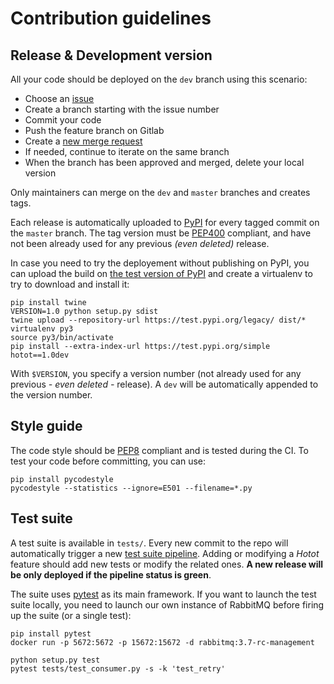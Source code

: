 # Contribution guidelines


## Release & Development version

All your code should be deployed on the `dev` branch using this scenario:
* Choose an [issue](https://gitlab.lancey.fr/nuage/hotot/issues)
* Create a branch starting with the issue number
* Commit your code 
* Push the feature branch on Gitlab
* Create a [new merge request](https://gitlab.lancey.fr/nuage/hotot/merge_requests/new)
* If needed, continue to iterate on the same branch
* When the branch has been approved and merged, delete your local version

Only maintainers can merge on the `dev` and `master` branches and creates tags.

Each release is automatically uploaded to [PyPI](https://pypi.org/project/hotot/#history) for every tagged commit on the `master` branch. The tag version must be [PEP400](https://www.python.org/dev/peps/pep-0440/) compliant, and have not been already used for any previous *(even deleted)* release.

In case you need to try the deployement without publishing on PyPI, you can upload the build on [the test version of PyPI](https://test.pypi.org/project/hotot) and create a virtualenv to try to download and install it:

```
pip install twine
VERSION=1.0 python setup.py sdist
twine upload --repository-url https://test.pypi.org/legacy/ dist/*
virtualenv py3
source py3/bin/activate
pip install --extra-index-url https://test.pypi.org/simple hotot==1.0dev
```

With `$VERSION`, you specify a version number (not already used for any previous *- even deleted -* release). A `dev` will be automatically appended to the version number.


## Style guide

The code style should be [PEP8](https://www.python.org/dev/peps/pep-0008/) compliant and is tested during the CI. To test your code before committing, you can use:

```
pip install pycodestyle
pycodestyle --statistics --ignore=E501 --filename=*.py
```

## Test suite

A test suite is available in `tests/`. Every new commit to the repo will automatically trigger a new [test suite pipeline](https://gitlab.lancey.fr/nuage/hotot/pipelines). Adding or modifying a *Hotot* feature should add new tests or modify the related ones. **A new release will be only deployed if the pipeline status is green**.

The suite uses [pytest](https://docs.pytest.org/en/latest/) as its main framework. If you want to launch the test suite locally, you need to launch our own instance of RabbitMQ before firing up the suite (or a single test):

```
pip install pytest
docker run -p 5672:5672 -p 15672:15672 -d rabbitmq:3.7-rc-management

python setup.py test
pytest tests/test_consumer.py -s -k 'test_retry'
```